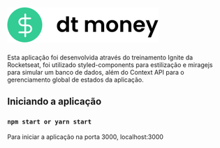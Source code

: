 # ![Logo dtmoney](./public/logo-dtmoney.svg)

Esta aplicação foi desenvolvida através do treinamento Ignite da Rocketseat,
foi utilizado styled-components para estilização e miragejs para simular um banco de dados, além do Context API para o gerenciamento global de estados da aplicação.

## Iniciando a aplicação

### `npm start or yarn start`

Para iniciar a aplicação na porta 3000, localhost:3000

